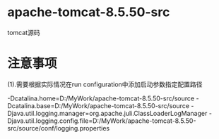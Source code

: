 # apache-tomcat-8.5.50-src
tomcat源码


# 注意事项
(1).需要根据实际情况在run configuration中添加启动参数指定配置路径

-Dcatalina.home=D:/MyWork/apache-tomcat-8.5.50-src/source
-Dcatalina.base=D:/MyWork/apache-tomcat-8.5.50-src/source
-Djava.util.logging.manager=org.apache.juli.ClassLoaderLogManager
-Djava.util.logging.config.file=D:/MyWork/apache-tomcat-8.5.50-src/source/conf/logging.properties


